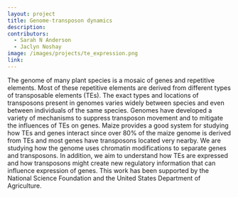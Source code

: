 ```yaml
---
layout: project
title: Genome-transposon dynamics
description: 
contributors:
  - Sarah N Anderson
  - Jaclyn Noshay
image: /images/projects/te_expression.png
link: 
---
```


The genome of many plant species is a mosaic of genes and repetitive elements.  Most of these repetitive elements are derived from different types of transposable elements (TEs).  The exact types and locations of transposons present in genomes varies widely between species and even between individuals of the same species.  Genomes have developed a variety of mechanisms to suppress transposon movement and to mitigate the influences of TEs on genes.  Maize provides a good system for studying how TEs and genes interact since over 80% of the maize genome is derived from TEs and most genes have transposons located very nearby.  We are studying how the genome uses chromatin modifications to separate genes and transposons.  In addition, we aim to understand how TEs are expressed and how transposons might create new regulatory information that can influence expression of genes.  This work has been supported by the National Science Foundation and the United States Department of Agriculture.  

